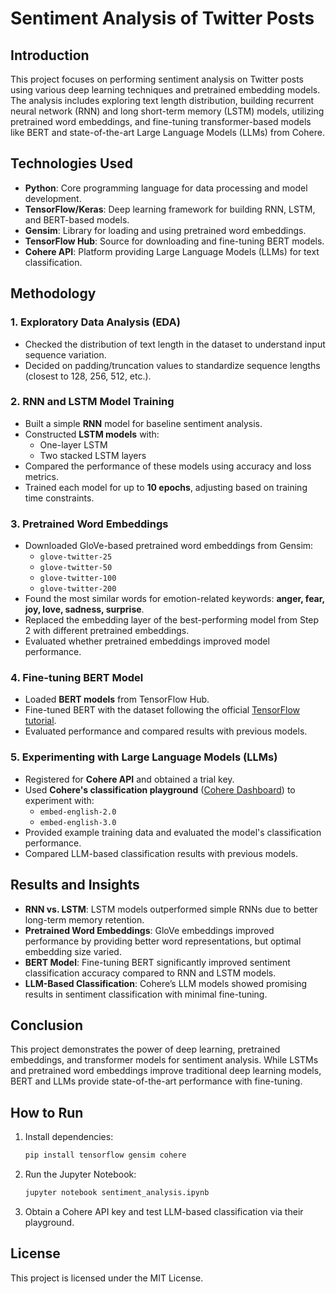 # Sentiment Analysis of Twitter Posts

## Introduction
This project focuses on performing sentiment analysis on Twitter posts using various deep learning techniques and pretrained embedding models. The analysis includes exploring text length distribution, building recurrent neural network (RNN) and long short-term memory (LSTM) models, utilizing pretrained word embeddings, and fine-tuning transformer-based models like BERT and state-of-the-art Large Language Models (LLMs) from Cohere.

## Technologies Used
- **Python**: Core programming language for data processing and model development.
- **TensorFlow/Keras**: Deep learning framework for building RNN, LSTM, and BERT-based models.
- **Gensim**: Library for loading and using pretrained word embeddings.
- **TensorFlow Hub**: Source for downloading and fine-tuning BERT models.
- **Cohere API**: Platform providing Large Language Models (LLMs) for text classification.

## Methodology

### 1. Exploratory Data Analysis (EDA)
- Checked the distribution of text length in the dataset to understand input sequence variation.
- Decided on padding/truncation values to standardize sequence lengths (closest to 128, 256, 512, etc.).

### 2. RNN and LSTM Model Training
- Built a simple **RNN** model for baseline sentiment analysis.
- Constructed **LSTM models** with:
  - One-layer LSTM
  - Two stacked LSTM layers
- Compared the performance of these models using accuracy and loss metrics.
- Trained each model for up to **10 epochs**, adjusting based on training time constraints.

### 3. Pretrained Word Embeddings
- Downloaded GloVe-based pretrained word embeddings from Gensim:
  - `glove-twitter-25`
  - `glove-twitter-50`
  - `glove-twitter-100`
  - `glove-twitter-200`
- Found the most similar words for emotion-related keywords: **anger, fear, joy, love, sadness, surprise**.
- Replaced the embedding layer of the best-performing model from Step 2 with different pretrained embeddings.
- Evaluated whether pretrained embeddings improved model performance.

### 4. Fine-tuning BERT Model
- Loaded **BERT models** from TensorFlow Hub.
- Fine-tuned BERT with the dataset following the official [TensorFlow tutorial](https://www.tensorflow.org/text/tutorials/classify_text_with_bert).
- Evaluated performance and compared results with previous models.

### 5. Experimenting with Large Language Models (LLMs)
- Registered for **Cohere API** and obtained a trial key.
- Used **Cohere's classification playground** ([Cohere Dashboard](https://dashboard.cohere.com/playground/classify)) to experiment with:
  - `embed-english-2.0`
  - `embed-english-3.0`
- Provided example training data and evaluated the model's classification performance.
- Compared LLM-based classification results with previous models.

## Results and Insights
- **RNN vs. LSTM**: LSTM models outperformed simple RNNs due to better long-term memory retention.
- **Pretrained Word Embeddings**: GloVe embeddings improved performance by providing better word representations, but optimal embedding size varied.
- **BERT Model**: Fine-tuning BERT significantly improved sentiment classification accuracy compared to RNN and LSTM models.
- **LLM-Based Classification**: Cohere’s LLM models showed promising results in sentiment classification with minimal fine-tuning.

## Conclusion
This project demonstrates the power of deep learning, pretrained embeddings, and transformer models for sentiment analysis. While LSTMs and pretrained word embeddings improve traditional deep learning models, BERT and LLMs provide state-of-the-art performance with fine-tuning.

## How to Run
1. Install dependencies:
   ```bash
   pip install tensorflow gensim cohere
   ```
2. Run the Jupyter Notebook:
   ```bash
   jupyter notebook sentiment_analysis.ipynb
   ```
3. Obtain a Cohere API key and test LLM-based classification via their playground.

## License
This project is licensed under the MIT License.

